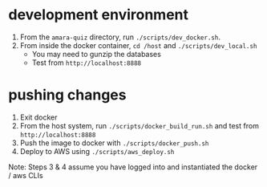 
# development environment

1. From the `amara-quiz` directory, run `./scripts/dev_docker.sh`.
2. From inside the docker container, `cd /host` and `./scripts/dev_local.sh`
    - You may need to gunzip the databases
    - Test from `http://localhost:8888` 

# pushing changes

1. Exit docker
2. From the host system, run `./scripts/docker_build_run.sh` and test from `http://localhost:8888`
3. Push the image to docker with `./scripts/docker_push.sh`
4. Deploy to AWS using `./scripts/aws_deploy.sh`

Note: Steps 3 & 4 assume you have logged into and instantiated the docker / aws CLIs

